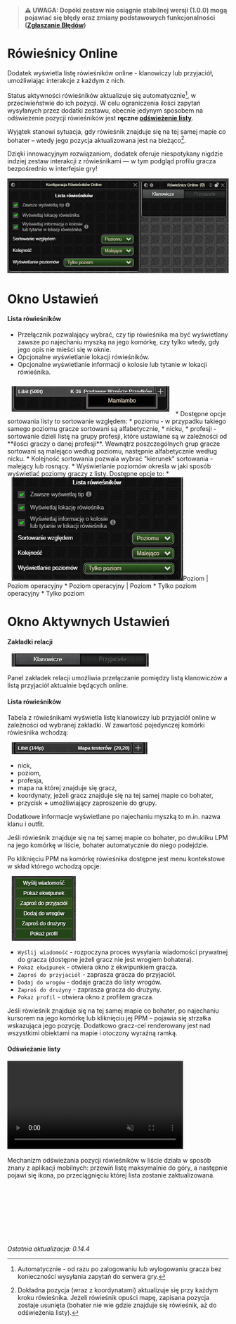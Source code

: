 > **⚠️ UWAGA: Dopóki zestaw nie osiągnie stabilnej wersji (1.0.0) mogą pojawiać się błędy oraz zmiany podstawowych funkcjonalności ([Zgłaszanie Błędów](../../download.md#zgłaszanie-błędów))**
# Rówieśnicy Online
Dodatek wyświetla listę rówieśników online - klanowiczy lub przyjaciół, umożliwiając interakcje z każdym z nich.

Status aktywności rówieśników aktualizuje się automatycznie[^status-updates], w przeciwieństwie do ich pozycji. W celu ograniczenia ilości zapytań wysyłanych przez dodatki zestawu, obecnie jedynym sposobem na odświeżenie pozycji rówieśników jest **ręczne [odświeżenie listy](#odświeżanie-listy)**.

[^status-updates]: Automatycznie - od razu po zalogowaniu lub wylogowaniu gracza bez konieczności wysyłania zapytań do serwera gry.

Wyjątek stanowi sytuacja, gdy rówieśnik znajduje się na tej samej mapie co bohater – wtedy jego pozycja aktualizowana jest na bieżąco[^pos-update].

[^pos-update]: Dokładna pozycja (wraz z koordynatami) aktualizuje się przy każdym kroku rówieśnika. Jeżeli rówieśnik opuści mapę, zapisana pozycja zostaje usunięta (bohater nie wie gdzie znajduje się rówieśnik, aż do odświeżenia listy).

Dzięki innowacyjnym rozwiązaniom, dodatek oferuje niespotykany nigdzie indziej zestaw interakcji z rówieśnikami — w tym podgląd profilu gracza bezpośrednio w interfejsie gry!

![Okna Dodatku](images/windows.png)

# Okno Ustawień

#### Lista rówieśników

* Przełącznik pozwalający wybrać, czy tip rówieśnika ma być wyświetlany zawsze po najechaniu myszką na jego komórkę, czy tylko wtedy, gdy jego opis nie mieści się w oknie.
* Opcjonalne wyświetlanie lokacji rówieśników.
* Opcjonalne wyświetlanie informacji o kolosie lub tytanie w lokacji rówieśnika.
<img src="images/colossus-view.png" style="padding: 10px;" alt="Ustawienia listy rówieśników" />
* Dostępne opcje sortowania listy to sortowanie względem:
  * poziomu - w przypadku takiego samego poziomu gracze sortowani są alfabetycznie,
  * nicku,
  * profesji - sortowanie dzieli listę na grupy profesji, które ustawiane są w zależności od **ilości graczy o danej profesji**. Wewnątrz poszczególnych grup gracze sortowani są malejąco według poziomu, następnie alfabetycznie według nicku.
* Kolejność sortowania pozwala wybrać "kierunek" sortowania - malejący lub rosnący.
* Wyświetlanie poziomów określa w jaki sposób wyświetlać poziomy graczy z listy. Dostępne opcje to: 
  * <img src="images/list-settings.png" class="right" style="padding-left: 10px;" alt="Ustawienia listy rówieśników" />Poziom | Poziom operacyjny
  * Poziom operacyjny | Poziom
  * Tylko poziom operacyjny
  * Tylko poziom

# Okno Aktywnych Ustawień
#### Zakładki relacji
<p><img src="images/relation-switch.png" class="right" style="padding-left: 10px;" alt="Zakładki relacji" /></p>

Panel zakładek relacji umożliwia przełączanie pomiędzy listą klanowiczów a listą przyjaciół aktualnie będących online.

#### Lista rówieśników
Tabela z rówieśnikami wyświetla listę klanowiczy lub przyjaciół online w zależności od wybranej zakładki. W zawartość pojedynczej komórki rówieśnika wchodzą:
<p><img src="images/peers-list.png" class="right" style="padding-left: 10px;" alt="Lista rówieśników" /></p>

* nick,
* poziom,
* profesja,
* mapa na której znajduje się gracz,
* koordynaty, jeżeli gracz znajduje się na tej samej mapie co bohater,
* przycisk **+** umożliwiający zaproszenie do grupy.

Dodatkowe informacje wyświetlane po najechaniu myszką to m.in. nazwa klanu i outfit.

Jeśli rówieśnik znajduje się na tej samej mapie co bohater, po dwukliku LPM na jego komórkę w liście, bohater automatycznie do niego podejdzie.

Po kliknięciu PPM na komórkę rówieśnika dostępne jest menu kontekstowe w skład którego wchodzą opcje:
<p><img src="images/context-menu.png" class="right" style="padding-left: 10px;" alt="Menu kontekstowe" /></p>

* `Wyślij wiadomość` - rozpoczyna proces wysyłania wiadomości prywatnej do gracza (dostępne jeżeli gracz nie jest wrogiem bohatera).
* `Pokaż ekwipunek` - otwiera okno z ekwipunkiem gracza.
* `Zaproś do przyjaciół` - zaprasza gracza do przyjaciół.
* `Dodaj do wrogów` - dodaje gracza do listy wrogów.
* `Zaproś do drużyny` - zaprasza gracza do drużyny.
* `Pokaż profil` - otwiera okno z profilem gracza.

Jeśli rówieśnik znajduje się na tej samej mapie co bohater, po najechaniu kursorem na jego komórkę lub kliknięciu jej PPM – pojawia się strzałka wskazująca jego pozycję. Dodatkowo gracz-cel renderowany jest nad wszystkimi obiektami na mapie i otoczony wyraźną ramką.

#### Odświeżanie listy
<p><video controls autoplay muted loop playsinline width="400" class="right">
  <source src="images/list-refresh.mp4" type="video/mp4">
  Odświeżanie listy.
</video></p>

Mechanizm odświeżania pozycji rówieśników w liście działa w sposób znany z aplikacji mobilnych: przewiń listę maksymalnie do góry, a następnie pojawi się ikona, po przeciągnięciu której lista zostanie zaktualizowana.

<p style="margin-top: 150px;"><em>Ostatnia aktualizacja: 0.14.4</em></p>